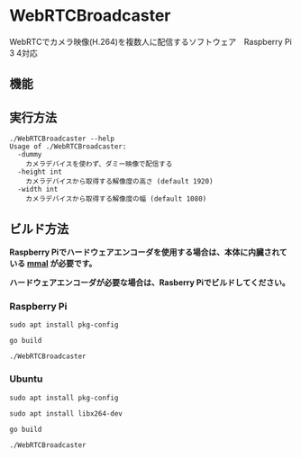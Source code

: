 # WebRTCBroadcaster
WebRTCでカメラ映像(H.264)を複数人に配信するソフトウェア　Raspberry Pi 3 4対応

## 機能

## 実行方法
```
./WebRTCBroadcaster --help
Usage of ./WebRTCBroadcaster:
  -dummy
    カメラデバイスを使わず、ダミー映像で配信する
  -height int
    カメラデバイスから取得する解像度の高さ (default 1920)
  -width int
    カメラデバイスから取得する解像度の幅 (default 1080)
```

## ビルド方法
**Raspberry Piでハードウェアエンコーダを使用する場合は、本体に内臓されている [mmal](https://github.com/raspberrypi/userland/tree/master/interface/mmal) が必要です。**

**ハードウェアエンコーダが必要な場合は、Rasberry Piでビルドしてください。**

### Raspberry Pi
```
sudo apt install pkg-config

go build

./WebRTCBroadcaster
```

### Ubuntu

```
sudo apt install pkg-config

sudo apt install libx264-dev

go build

./WebRTCBroadcaster
```